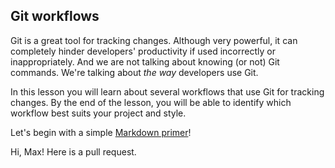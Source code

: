 ## Git workflows

Git is a great tool for tracking changes.
Although very powerful, it can completely hinder developers' productivity if used
incorrectly or inappropriately.
And we are not talking about knowing (or not) Git commands.
We're talking about _the way_ developers use Git.

In this lesson you will learn about several workflows that use Git for tracking changes.
By the end of the lesson, you will be able to identify which workflow best suits
your project and style.

Let's begin with a simple [Markdown primer](./markdown-primer.md)!

Hi, Max! Here is a pull request.
